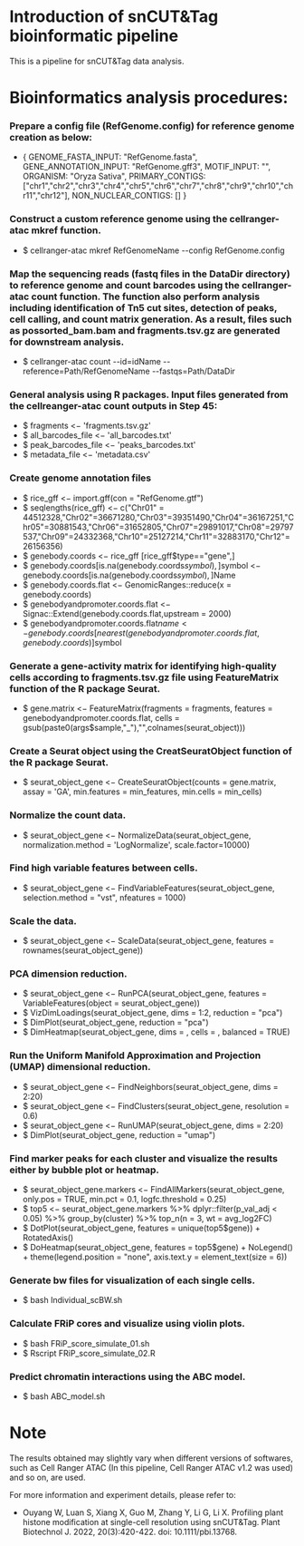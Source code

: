 # Introduction of snCUT&Tag bioinformatic pipeline

This is a pipeline for snCUT&Tag data analysis.


# Bioinformatics analysis procedures:

### Prepare a config file (RefGenome.config) for reference genome creation as below:

- {
  GENOME_FASTA_INPUT: "RefGenome.fasta",
  GENE_ANNOTATION_INPUT: "RefGenome.gff3",
  MOTIF_INPUT: "",
  ORGANISM: "Oryza Sativa",
  PRIMARY_CONTIGS: ["chr1","chr2","chr3","chr4","chr5","chr6","chr7","chr8","chr9","chr10","chr11","chr12"],
  NON_NUCLEAR_CONTIGS: []
  }

### Construct a custom reference genome using the cellranger-atac mkref function.

- $ cellranger-atac mkref RefGenomeName --config RefGenome.config

### Map the sequencing reads (fastq files in the DataDir directory) to reference genome and count barcodes using the cellranger-atac count function. The function also perform analysis including identification of Tn5 cut sites, detection of peaks, cell calling, and count matrix generation. As a result, files such as possorted_bam.bam and fragments.tsv.gz are generated for downstream analysis.

- $ cellranger-atac count --id=idName --reference=Path/RefGenomeName --fastqs=Path/DataDir

### General analysis using R packages. Input files generated from the cellreanger-atac count outputs in Step 45:

- $ fragments <− 'fragments.tsv.gz'
- $ all_barcodes_file <− 'all_barcodes.txt'
- $ peak_barcodes_file <− 'peaks_barcodes.txt'
- $ metadata_file <− 'metadata.csv'

### Create genome annotation files

- $ rice_gff <− import.gff(con = "RefGenome.gtf")
- $ seqlengths(rice_gff) <− c("Chr01" = 44512328,"Chr02"=36671280,"Chr03"=39351490,"Chr04"=36167251,"Chr05"=30881543,"Chr06"=31652805,"Chr07"=29891017,"Chr08"=29797537,"Chr09"=24332368,"Chr10"=25127214,"Chr11"=32883170,"Chr12"=26156356)
- $ genebody.coords <− rice_gff [rice_gff$type=="gene",]
- $ genebody.coords[is.na(genebody.coords$symbol),]$symbol <− genebody.coords[is.na(genebody.coords$symbol),]$Name
- $ genebody.coords.flat <− GenomicRanges::reduce(x = genebody.coords)
- $ genebodyandpromoter.coords.flat <− Signac::Extend(genebody.coords.flat,upstream = 2000)
- $ genebodyandpromoter.coords.flat$name <− genebody.coords[nearest(genebodyandpromoter.coords.flat,genebody.coords)]$symbol

### Generate a gene-activity matrix for identifying high-quality cells according to fragments.tsv.gz file using FeatureMatrix function of the R package Seurat.

- $ gene.matrix <− FeatureMatrix(fragments = fragments, features = genebodyandpromoter.coords.flat, cells = gsub(paste0(args$sample,"_"),"",colnames(seurat_object)))

### Create a Seurat object using the CreatSeuratObject function of the R package Seurat.

- $ seurat_object_gene <− CreateSeuratObject(counts = gene.matrix, assay = 'GA', min.features = min_features, min.cells = min_cells)

### Normalize the count data.

- $ seurat_object_gene <− NormalizeData(seurat_object_gene, normalization.method = 'LogNormalize', scale.factor=10000)

### Find high variable features between cells.

- $ seurat_object_gene <− FindVariableFeatures(seurat_object_gene, selection.method = "vst", nfeatures = 1000)

### Scale the data.

- $ seurat_object_gene <− ScaleData(seurat_object_gene, features = rownames(seurat_object_gene))

### PCA dimension reduction.

- $ seurat_object_gene <− RunPCA(seurat_object_gene, features = VariableFeatures(object = seurat_object_gene))
- $ VizDimLoadings(seurat_object_gene, dims = 1:2, reduction = "pca")
- $ DimPlot(seurat_object_gene, reduction = "pca")
- $ DimHeatmap(seurat_object_gene, dims = , cells = , balanced = TRUE)

### Run the Uniform Manifold Approximation and Projection (UMAP) dimensional reduction.

- $ seurat_object_gene <− FindNeighbors(seurat_object_gene, dims = 2:20)
- $ seurat_object_gene <− FindClusters(seurat_object_gene, resolution = 0.6)
- $ seurat_object_gene <− RunUMAP(seurat_object_gene, dims = 2:20)
- $ DimPlot(seurat_object_gene, reduction = "umap")

### Find marker peaks for each cluster and visualize the results either by bubble plot or heatmap.

- $ seurat_object_gene.markers <− FindAllMarkers(seurat_object_gene, only.pos = TRUE, min.pct = 0.1, logfc.threshold = 0.25)
- $ top5 <− seurat_object_gene.markers %>% dplyr::filter(p_val_adj < 0.05) %>% group_by(cluster) %>% top_n(n = 3, wt = avg_log2FC)
- $ DotPlot(seurat_object_gene, features = unique(top5$gene)) + RotatedAxis()
- $ DoHeatmap(seurat_object_gene, features = top5$gene) + NoLegend() + theme(legend.position = "none", axis.text.y = element_text(size = 6))

### Generate bw files for visualization of each single cells.

- $ bash Individual_scBW.sh

### Calculate FRiP cores and visualize using violin plots.

- $ bash FRiP_score_simulate_01.sh
- $ Rscript FRiP_score_simulate_02.R

### Predict chromatin interactions using the ABC model.
- $ bash ABC_model.sh

# Note
The results obtained may slightly vary when different versions of softwares, such as Cell Ranger ATAC (In this pipeline, Cell Ranger ATAC v1.2 was used) and so on, are used.

For more information and experiment details, please refer to:
- Ouyang W, Luan S, Xiang X, Guo M, Zhang Y, Li G, Li X. Profiling plant histone modification at single-cell resolution using snCUT&Tag. Plant Biotechnol J. 2022, 20(3):420-422. doi: 10.1111/pbi.13768.
